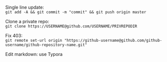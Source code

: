 Single line update:  
`git add -A && git commit -m "commit" && git push origin master`

Clone a private repo:  
`git clone https://USERNAME@github.com/USERNAME/PRIVREPODIR`

Fix 403:  
`git remote set-url origin "https://github-username@github.com/github-username/github-repository-name.git"`

Edit markdown: use Typora
